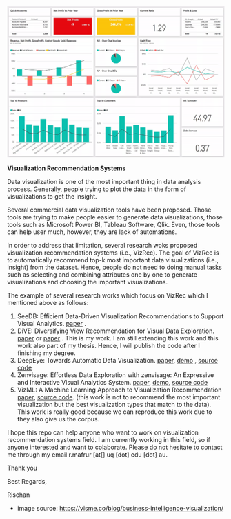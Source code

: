 ![Data Visualization](vismedotco.png)

**Visualization Recommendation Systems** 

Data visualization is one of the most important thing in data analysis process. Generally, people trying to plot the data in the form of visualizations to get the insight. 

Several commercial data visualization tools have been proposed. Those tools are trying to make people easier to generate data visualizations, those tools such as Microsoft Power BI, Tableau Software, Qlik. Even, those tools can help user much, however, they are lack of automations. 

In order to address that limitation, several research woks proposed visualization recommendation systems (i.e., VizRec). The goal of VizRec is to automatically recommend top-k most important data visualizations (i.e., insight) from the dataset. Hence, people do not need to doing manual tasks such as selecting and combining attributes one by one to generate visualizations and choosing the important visualizations. 

The example of several research works which focus on VizRec which I mentioned above as follows: 

1. SeeDB:  Efficient Data-Driven Visualization Recommendations to Support Visual Analytics. [paper]( http://www.vldb.org/pvldb/vol8/p2182-vartak.pdf ) . 
2. DiVE: Diversifying View Recommendation for Visual Data Exploration. [paper]( https://dl.acm.org/citation.cfm?id=3271744 ) or [paper](http://ielab.io/publications/mafrur-2018-DiVE) . This is my work. I am still extending this work and this work also part of my thesis. Hence, I will publish the code after I finishing my degree. 
3. DeepEye: Towards Automatic Data Visualization.  [paper](http://dbgroup.cs.tsinghua.edu.cn/ligl/papers/icde18-deepeye.pdf), [demo](http://deepeye.tech/) , [source code](https://github.com/rischanlab/visualization_recommendation_systems/tree/master/DeepEye/APIs_Deepeye)
4. Zenvisage: Effortless Data Exploration with zenvisage: An Expressive and Interactive Visual Analytics System. [paper](http://www.vldb.org/pvldb/vol10/p457-siddiqui.pdf), [demo](https://zenvisage.github.io/), [source code](https://github.com/rischanlab/visualization_recommendation_systems/tree/master/zenvisage)
5. VizML: A Machine Learning Approach to Visualization Recommendation [paper](https://vizml.media.mit.edu/assets/2019-VizML-CHI.pdf), [source code](https://github.com/rischanlab/visualization_recommendation_systems/tree/master/vizml). (this work is not to recommend the most important visualization but the best visualization types that match to the data). This work is really good because we can reproduce this work due to they also give us the corpus. 



I hope this repo can help anyone who want to work on visualization recommendation systems field. I am currently working in this field, so if anyone interested and want to colaborate. Please do not hesitate to contact me through my email r.mafrur [at[] uq [dot] edu [dot] au.

Thank you 

Best Regards, 

Rischan 





* image source:  https://visme.co/blog/business-intelligence-visualization/ 
